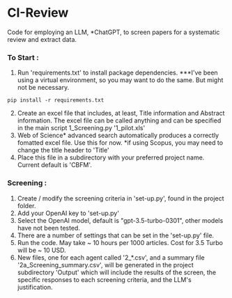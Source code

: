 
# CI-Review
Code for employing an LLM, *ChatGPT, to screen papers for a systematic review and extract data.

### To Start :

1. Run 'requirements.txt' to install package dependencies. ***I've been using a virtual environment, so you may want to do the same. But might not be necessary.

```
pip install -r requirements.txt
```

2. Create an excel file that includes, at least, Title information and Abstract information. The excel file can be called anything and can be specified in the main script 1_Screening.py '1_pilot.xls'
3. Web of Science* advanced search automatically produces a correctly fomatted excel file. Use this for now. *if using Scopus, you may need to change the title header to 'Title'
4. Place this file in a subdirectory with your preferred project name. Current default is 'CBFM'. 

### Screening :
1. Create / modify the screening criteria in 'set-up.py', found in the project folder.
2. Add your OpenAI key to 'set-up.py'
3. Select the OpenAI model, default is "gpt-3.5-turbo-0301", other models have not been tested.
4. There are a number of settings that can be set in the 'set-up.py' file. 
5. Run the code. May take ~ 10 hours per 1000 articles. Cost for 3.5 Turbo will be ~ 10 USD.
6. New files, one for each agent called '2_*.csv', and a summary file '2a_Screening_summary.csv', will be generated in the project subdirectory 'Output' which will include the results of the screen, the specific responses to each screening criteria, and the LLM's justification.
